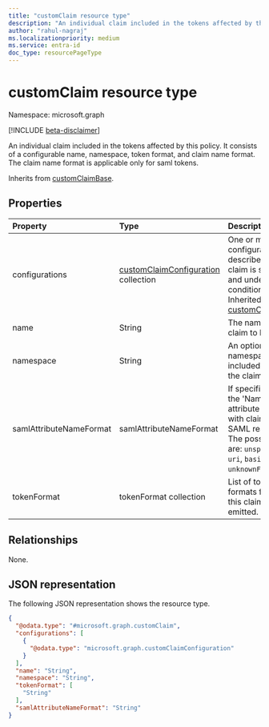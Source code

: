 ```yaml
---
title: "customClaim resource type"
description: "An individual claim included in the tokens affected by this policy."
author: "rahul-nagraj"
ms.localizationpriority: medium
ms.service: entra-id
doc_type: resourcePageType
---
```


# customClaim resource type

Namespace: microsoft.graph

[!INCLUDE [beta-disclaimer](../../includes/beta-disclaimer.md)]

An individual claim included in the tokens affected by this policy. It consists of a configurable name, namespace, token format, and claim name format. The claim name format is applicable only for saml tokens.

Inherits from [customClaimBase](../resources/customclaimbase.md).

## Properties
|Property|Type|Description|
|:---|:---|:---|
|configurations|[customClaimConfiguration](../resources/customclaimconfiguration.md) collection|One or more configurations that describe how the claim is sourced and under what conditions. Inherited from [customClaimBase](../resources/customclaimbase.md).|
|name|String|The name of the claim to be emitted.|
|namespace|String|An optional namespace to be included as part of the claim name.|
|samlAttributeNameFormat|samlAttributeNameFormat|If specified, sets the 'NameFormat' attribute associated with claim in the SAML response. The possible values are: `unspecified`, `uri`, `basic`, `unknownFutureValue`.|
|tokenFormat|tokenFormat collection|List of token formats for which this claim should be emitted.|

## Relationships
None.

## JSON representation
The following JSON representation shows the resource type.
<!-- {
  "blockType": "resource",
  "@odata.type": "microsoft.graph.customClaim"
}
-->
``` json
{
  "@odata.type": "#microsoft.graph.customClaim",
  "configurations": [
    {
      "@odata.type": "microsoft.graph.customClaimConfiguration"
    }
  ],
  "name": "String",
  "namespace": "String",
  "tokenFormat": [
    "String"
  ],
  "samlAttributeNameFormat": "String"
}
```
